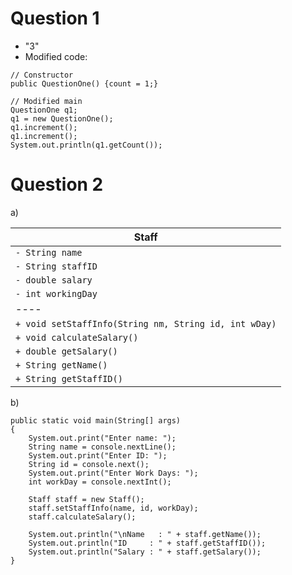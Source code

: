 # Question 1

- "3"
- Modified code:
>
    // Constructor
    public QuestionOne() {count = 1;}
    
    // Modified main
    QuestionOne q1;
    q1 = new QuestionOne();
    q1.increment();
    q1.increment();
    System.out.println(q1.getCount());


# Question 2

a)

| Staff
|----|
|`- String name`
|`- String staffID`
|`- double salary`
|`- int workingDay`
|----|
|`+ void setStaffInfo(String nm, String id, int wDay)`
|`+ void calculateSalary()`
|`+ double getSalary()`
|`+ String getName()`
|`+ String getStaffID()`

b)

    public static void main(String[] args)
    {
        System.out.print("Enter name: ");
        String name = console.nextLine();
        System.out.print("Enter ID: ");
        String id = console.next();
        System.out.print("Enter Work Days: ");
        int workDay = console.nextInt();

        Staff staff = new Staff();
        staff.setStaffInfo(name, id, workDay);
        staff.calculateSalary();

        System.out.println("\nName   : " + staff.getName());
        System.out.println("ID     : " + staff.getStaffID());
        System.out.println("Salary : " + staff.getSalary());
    }